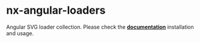 # nx-angular-loaders

Angular SVG loader collection. Please check the **[documentation](https://ngeenx.github.io/nx-svg-loaders/docs/category/angular)** installation and usage.

